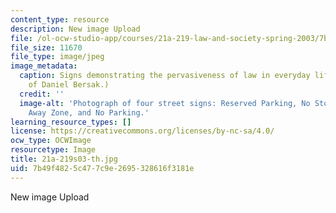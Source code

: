 ```yaml
---
content_type: resource
description: New image Upload
file: /ol-ocw-studio-app/courses/21a-219-law-and-society-spring-2003/7b49f4825c477c9e2695328616f3181e_21a-219s03-th.jpg
file_size: 11670
file_type: image/jpeg
image_metadata:
  caption: Signs demonstrating the pervasiveness of law in everyday life. (Image courtesy
    of Daniel Bersak.)
  credit: ''
  image-alt: 'Photograph of four street signs: Reserved Parking, No Stopping, Tow
    Away Zone, and No Parking.'
learning_resource_types: []
license: https://creativecommons.org/licenses/by-nc-sa/4.0/
ocw_type: OCWImage
resourcetype: Image
title: 21a-219s03-th.jpg
uid: 7b49f482-5c47-7c9e-2695-328616f3181e
---
```

New image Upload